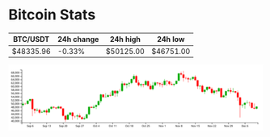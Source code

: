 # Bitcoin Stats

BTC/USDT|24h change|24h high|24h low|
|---|---|---|---|
|$48335.96|-0.33%|$50125.00|$46751.00|

<img src="./chart.svg">
